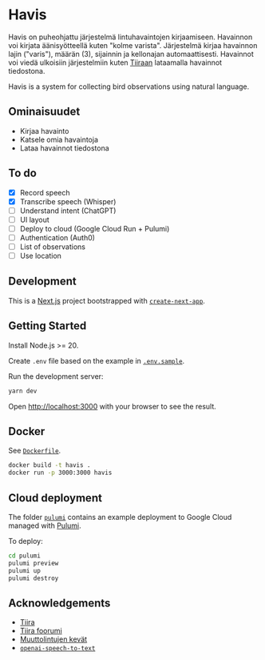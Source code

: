 # Havis

Havis on puheohjattu järjestelmä lintuhavaintojen kirjaamiseen. Havainnon voi kirjata äänisyötteellä kuten "kolme varista". Järjestelmä kirjaa havainnon lajin ("varis"), määrän (3), sijainnin ja kellonajan automaattisesti. Havainnot voi viedä ulkoisiin järjestelmiin kuten [Tiiraan](https://www.tiira.fi/) lataamalla havainnot tiedostona.

Havis is a system for collecting bird observations using natural language.

## Ominaisuudet

- Kirjaa havainto
- Katsele omia havaintoja
- Lataa havainnot tiedostona

## To do

- [x] Record speech
- [x] Transcribe speech (Whisper)
- [ ] Understand intent (ChatGPT)
- [ ] UI layout
- [ ] Deploy to cloud (Google Cloud Run + Pulumi)
- [ ] Authentication (Auth0)
- [ ] List of observations
- [ ] Use location

## Development

This is a [Next.js](https://nextjs.org/) project bootstrapped with [`create-next-app`](https://github.com/vercel/next.js/tree/canary/packages/create-next-app).

## Getting Started

Install Node.js >= 20.

Create `.env` file based on the example in [`.env.sample`](./.env.sample).

Run the development server:

```bash
yarn dev
```

Open [http://localhost:3000](http://localhost:3000) with your browser to see the result.

## Docker

See [`Dockerfile`](./Dockerfile).

```sh
docker build -t havis .
docker run -p 3000:3000 havis
```

## Cloud deployment

The folder [`pulumi`](./pulumi) contains an example deployment to Google Cloud managed with [Pulumi](https://www.pulumi.com/).

To deploy:

```sh
cd pulumi
pulumi preview
pulumi up
pulumi destroy
```

## Acknowledgements

- [Tiira](https://www.tiira.fi/)
- [Tiira foorumi](https://www.tiirafoorumi.info/keskustelu/phpBB3/index.php)
- [Muuttolintujen kevät](https://www.jyu.fi/fi/tutkimus/muuttolintujen-kevat)
- [`openai-speech-to-text`](https://github.com/ZaharBerku/openai-speech-to-text)
